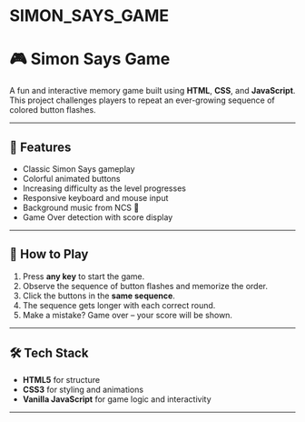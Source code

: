 # SIMON_SAYS_GAME
# 🎮 Simon Says Game

A fun and interactive memory game built using **HTML**, **CSS**, and **JavaScript**. This project challenges players to repeat an ever-growing sequence of colored button flashes.

---

## 🚀 Features

- Classic Simon Says gameplay
- Colorful animated buttons
- Increasing difficulty as the level progresses
- Responsive keyboard and mouse input
- Background music from NCS 🎵
- Game Over detection with score display

---

## 🧠 How to Play

1. Press **any key** to start the game.
2. Observe the sequence of button flashes and memorize the order.
3. Click the buttons in the **same sequence**.
4. The sequence gets longer with each correct round.
5. Make a mistake? Game over – your score will be shown.

---

## 🛠️ Tech Stack

- **HTML5** for structure
- **CSS3** for styling and animations
- **Vanilla JavaScript** for game logic and interactivity

---
